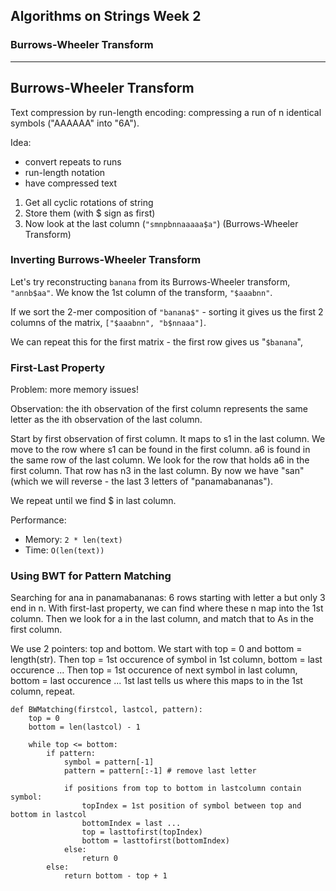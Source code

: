 ## Algorithms on Strings Week 2
### Burrows-Wheeler Transform


---

## Burrows-Wheeler Transform
Text compression by run-length encoding: compressing a run of n identical symbols
("AAAAAA" into "6A").

Idea:
* convert repeats to runs
* run-length notation
* have compressed text


1. Get all cyclic rotations of string
2. Store them (with $ sign as first)
3. Now look at the last column (`"smnpbnnaaaaa$a"`) (Burrows-Wheeler Transform)

### Inverting Burrows-Wheeler Transform
Let's try reconstructing `banana` from its Burrows-Wheeler transform, `"annb$aa"`.
We know the 1st column of the transform, `"$aaabnn"`.

If we sort the 2-mer composition of `"banana$"` - sorting it gives us the first 2 columns of the matrix, `["$aaabnn", "b$nnaaa"]`.

We can repeat this for the first matrix - the first row gives us "`$banana`",

### First-Last Property
Problem: more memory issues!

Observation: the ith observation of the first column represents the same letter as the ith observation of the last column.

Start by first observation of first column. It maps to s1 in the last column.
We move to the row where s1 can be found in the first column. a6 is found in the
same row of the last column. We look for the row that holds a6 in the first column.
That row has n3 in the last column.
By now we have "san" (which we will reverse - the last 3 letters of "panamabananas").

We repeat until we find $ in last column.

Performance:
* Memory: `2 * len(text)`
* Time: `O(len(text))`

### Using BWT for Pattern Matching
Searching for ana in panamabananas: 6 rows starting with letter a but only 3 end in n.
With first-last property, we can find where these n map into the 1st column. Then we
look for a in the last column, and match that to As in the first column.

We use 2 pointers: top and bottom. We start with top = 0 and bottom = length(str).
Then top = 1st occurence of symbol in 1st column, bottom = last occurence ...
Then top = 1st occurence of next symbol in last column, bottom = last occurence ...
1st last tells us where this maps to in the 1st column, repeat.
```
def BWMatching(firstcol, lastcol, pattern):
	top = 0
	bottom = len(lastcol) - 1

	while top <= bottom:
		if pattern:
			symbol = pattern[-1]
			pattern = pattern[:-1] # remove last letter

			if positions from top to bottom in lastcolumn contain symbol:
				topIndex = 1st position of symbol between top and bottom in lastcol
				bottomIndex = last ...
				top = lasttofirst(topIndex)
				bottom = lasttofirst(bottomIndex)
			else:
				return 0
		else:
			return bottom - top + 1
```